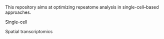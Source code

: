 This repository aims at optimizing repeatome analysis in single-cell–based approaches. 

Single-cell

Spatial transcriptomics 
